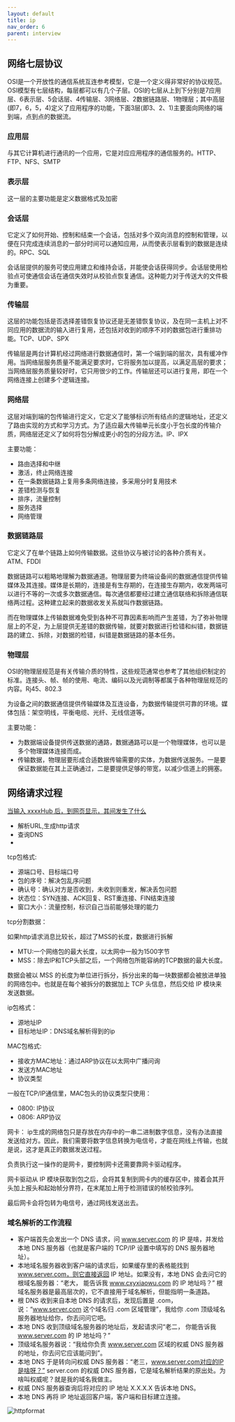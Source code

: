 ```yaml
---
layout: default
title: ip
nav_order: 6
parent: interview
---
```


## 网络七层协议

OSI是一个开放性的通信系统互连参考模型，它是一个定义得非常好的协议规范。OSI模型有七层结构，每层都可以有几个子层。OSI的七层从上到下分别是7应用层、6表示层、5会话层、4传输层、3网络层、2数据链路层、1物理层；其中高层(即7，6，5，4)定义了应用程序的功能，下面3层(即3、2、1)主要面向网络的端到端，点到点的数据流。

### 应用层

与其它计算机进行通讯的一个应用，它是对应应用程序的通信服务的。HTTP、FTP、NFS、SMTP

### 表示层

这一层的主要功能是定义数据格式及加密

### 会话层

它定义了如何开始、控制和结束一个会话，包括对多个双向消息的控制和管理，以便在只完成连续消息的一部分时间可以通知应用，从而使表示层看到的数据是连续的。RPC、SQL

会话层提供的服务可使应用建立和维持会话，并能使会话获得同步。会话层使用检验点可使通信会话在通信失效时从校验点恢复通信。这种能力对于传送大的文件极为重要。

### 传输层

这层的功能包括是否选择差错恢复协议还是无差错恢复协议，及在同一主机上对不同应用的数据流的输入进行复用，还包括对收到的顺序不对的数据包进行重排功能。TCP、UDP、SPX

传输层是两台计算机经过网络进行数据通信时，第一个端到端的层次，具有缓冲作用。当网络层服务质量不能满足要求时，它将服务加以提高，以满足高层的要求；当网络层服务质量较好时，它只用很少的工作。传输层还可以进行复用，即在一个网络连接上创建多个逻辑连接。

### 网络层

这层对端到端的包传输进行定义，它定义了能够标识所有结点的逻辑地址，还定义了路由实现的方式和学习方式。为了适应最大传输单元长度小于包长度的传输介质，网络层还定义了如何将包分解成更小的包的分段方法。IP、IPX

主要功能：

- 路由选择和中继
- 激活，终止网络连接
- 在一条数据链路上复用多条网络连接，多采用分时复用技术
- 差错检测与恢复
- 排序，流量控制
- 服务选择
- 网络管理

### 数据链路层

它定义了在单个链路上如何传输数据。这些协议与被讨论的各种介质有关。ATM、FDDI

数据链路可以粗略地理解为数据通道。物理层要为终端设备间的数据通信提供传输媒体及其连接。媒体是长期的，连接是有生存期的，在连接生存期内，收发两端可以进行不等的一次或多次数据通信。每次通信都要经过建立通信联络和拆除通信联络两过程。这种建立起来的数据收发关系就叫作数据链路。

而在物理媒体上传输数据难免受到各种不可靠因素影响而产生差错，为了弥补物理层上的不足，为上层提供无差错的数据传输，就要对数据进行检错和纠错，数据链路的建立、拆除，对数据的检错，纠错是数据链路的基本任务。


### 物理层

OSI的物理层规范是有关传输介质的特性，这些规范通常也参考了其他组织制定的标准。连接头、帧、帧的使用、电流、编码以及光调制等都属于各种物理层规范的内容。Rj45、802.3

为设备之间的数据通信提供传输媒体及互连设备，为数据传输提供可靠的环境。媒体包括：架空明线，平衡电缆、光纤、无线信道等。

主要功能：

- 为数据端设备提供传送数据的通路，数据通路可以是一个物理媒体，也可以是多个物理媒体连接而成。
- 传输数据，物理层要形成合适数据传输需要的实体，为数据传送服务。一是要保证数据能在其上正确通过，二是要提供足够的带宽，以减少信道上的拥塞。


## 网络请求过程

[当输入 xxxxHub 后，到网页显示，其间发生了什么](https://mp.weixin.qq.com/s/0Ej4EppsL8XlJHhEM50lcA)

- 解析URL,生成http请求
- 查询DNS
- 


tcp包格式:
- 源端口号、目标端口号
- 包的序号：解决包乱序问题
- 确认号：确认对方是否收到，未收到则重发，解决丢包问题
- 状态位：SYN连接、ACK回复、RST重连接、FIN结束连接
- 窗口大小：流量控制，标识自己当前能够处理的能力

tcp分割数据：

如果http请求消息比较长，超过了MSS的长度，数据进行拆解

- MTU:一个网络包的最大长度，以太网中一般为1500字节
- MSS：除去IP和TCP头部之后，一个网络包所能容纳的TCP数据的最大长度。

数据会被以 MSS 的长度为单位进行拆分，拆分出来的每一块数据都会被放进单独的网络包中。也就是在每个被拆分的数据加上 TCP 头信息，然后交给 IP 模块来发送数据。


ip包格式：
- 源地址IP
- 目标地址IP：DNS域名解析得到的ip

MAC包格式:
- 接收方MAC地址：通过ARP协议在以太网中广播问询
- 发送方MAC地址
- 协议类型

一般在TCP/IP通信里，MAC包头的协议类型只使用：

- 0800: IP协议
- 0806: ARP协议


网卡：
ip生成的网络包只是存放在内存中的一串二进制数字信息，没有办法直接发送给对方。因此，我们需要将数字信息转换为电信号，才能在网线上传输，也就是说，这才是真正的数据发送过程。

负责执行这一操作的是网卡，要控制网卡还需要靠网卡驱动程序。

网卡驱动从 IP 模块获取到包之后，会将其复制到网卡内的缓存区中，接着会其开头加上报头和起始帧分界符，在末尾加上用于检测错误的帧校验序列。

最后网卡会将包转为电信号，通过网线发送出去。

### 域名解析的工作流程

- 客户端首先会发出一个 DNS 请求，问 www.server.com 的 IP 是啥，并发给本地 DNS 服务器（也就是客户端的 TCP/IP 设置中填写的 DNS 服务器地址）。
- 本地域名服务器收到客户端的请求后，如果缓存里的表格能找到 www.server.com，则它直接返回 IP 地址。如果没有，本地 DNS 会去问它的根域名服务器：“老大， 能告诉我 www.cxyxiaowu.com 的 IP 地址吗？” 根域名服务器是最高层次的，它不直接用于域名解析，但能指明一条道路。
- 根 DNS 收到来自本地 DNS 的请求后，发现后置是 .com，说：“www.server.com 这个域名归 .com 区域管理”，我给你 .com 顶级域名服务器地址给你，你去问问它吧。
- 本地 DNS 收到顶级域名服务器的地址后，发起请求问“老二， 你能告诉我 www.server.com  的 IP 地址吗？”
- 顶级域名服务器说：“我给你负责 www.server.com 区域的权威 DNS 服务器的地址，你去问它应该能问到”。
- 本地 DNS 于是转向问权威 DNS 服务器：“老三，www.server.com对应的IP是啥呀？” server.com 的权威 DNS 服务器，它是域名解析结果的原出处。为啥叫权威呢？就是我的域名我做主。
- 权威 DNS 服务器查询后将对应的 IP 地址 X.X.X.X 告诉本地 DNS。
- 本地 DNS 再将 IP 地址返回客户端，客户端和目标建立连接。





![httpformat](../../../images/Interview/httpformat.png)